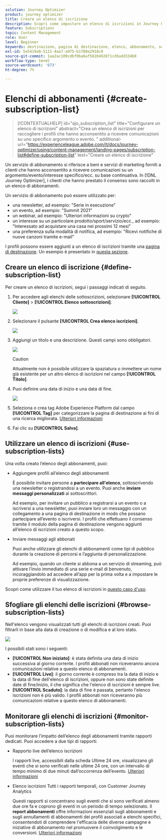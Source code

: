 ```yaml
---
solution: Journey Optimizer
product: journey optimizer
title: Creare un elenco di iscrizione
description: Scopri come impostare un elenco di iscrizioni in Journey Optimizer
feature: Subscriptions
topic: Content Management
role: User
level: Beginner
keywords: destinazione, pagina di destinazione, elenco, abbonamento, servizio
exl-id: 5e5419a0-5121-4aa7-a975-b1f08e2918c9
source-git-commit: 1aa2ac109cdbf0ba6af58204926f1cd5add334b0
workflow-type: tm+mt
source-wordcount: '673'
ht-degree: 7%

---
```


# Elenchi di abbonamenti {#create-subscription-list}

>[!CONTEXTUALHELP]
>id="ajo_subscription_list"
>title="Configurare un elenco di iscrizioni"
>abstract="Crea un elenco di iscrizioni per raccogliere i profili che hanno acconsentito a ricevere comunicazioni su uno specifico argomento o evento. "
>additional-url="https://experienceleague.adobe.com/it/docs/journey-optimizer/using/content-management/landing-pages/subscription-list#define-subscription-list" text="Creare un elenco di iscrizione"

Un servizio di abbonamento si riferisce a beni e servizi di marketing forniti a clienti che hanno acconsentito a ricevere comunicazioni su un argomento/evento/interesse specifico/ecc. su base continuativa. In [!DNL Journey Optimizer], i clienti che hanno prestato il consenso sono raccolti in un elenco di abbonamenti.

Un servizio di abbonamento può essere utilizzato per:

* una newsletter, ad esempio: &quot;Serie in esecuzione&quot;
* un evento, ad esempio: &quot;Summit 2021&quot;
* un webinar, ad esempio: &quot;Ulteriori informazioni su crypto&quot;
* un interesse su un particolare prodotto/sport/servizio/ecc., ad esempio: &quot;Interessato ad acquistare una casa nei prossimi 12 mesi&quot;
* una preferenza sulla modalità di notifica, ad esempio: &quot;Ricevi notifiche di nuove canzoni tramite e-mail&quot;

I profili possono essere aggiunti a un elenco di iscrizioni tramite una [pagina di destinazione](create-lp.md). Un esempio è presentato in [questa sezione](lp-use-cases.md#subscription-to-a-service).

## Creare un elenco di iscrizione {#define-subscription-list}

Per creare un elenco di iscrizioni, segui i passaggi indicati di seguito.

1. Per accedere agli elenchi delle sottoscrizioni, selezionare **[!UICONTROL Cliente]** > **[!UICONTROL Elenco sottoscrizioni]**.

   ![](assets/lp_subscription-lists.png)

1. Selezionare il pulsante **[!UICONTROL Crea elenco iscrizioni]**.

   ![](assets/lp_create-subscription-list.png)

1. Aggiungi un titolo e una descrizione. Questi campi sono obbligatori.

   ![](assets/lp_subscription-list-name.png)

   >[!CAUTION]
   >
   >Attualmente non è possibile utilizzare la spaziatura o immettere un nome già esistente per un altro elenco di iscrizioni nel campo **[!UICONTROL Titolo]**.

1. Puoi definire una data di inizio e una data di fine.

   ![](assets/lp_subscription-list-dates.png)

1. Seleziona o crea tag Adobe Experience Platform dal campo **[!UICONTROL Tag]** per categorizzare la pagina di destinazione ai fini di una ricerca migliorata. [Ulteriori informazioni](../start/search-filter-categorize.md#tags)

1. Fai clic su **[!UICONTROL Salva]**.

## Utilizzare un elenco di iscrizioni {#use-subscription-lists}

Una volta creato l’elenco degli abbonamenti, puoi:

* Aggiungere profili all’elenco degli abbonamenti

  È possibile invitare persone a **partecipare all&#39;elenco**, sottoscrivendo una newsletter o registrandosi a un evento. Puoi anche **inviare messaggi personalizzati** ai sottoscrittori.

  Ad esempio, per invitare un pubblico a registrarsi a un evento o a iscriversi a una newsletter, puoi inviare loro un messaggio con un collegamento a una pagina di destinazione in modo che possano partecipare all’evento o iscriversi. I profili che effettuano il consenso tramite il modulo della pagina di destinazione vengono aggiunti all’elenco di iscrizioni creato a questo scopo.

* Inviare messaggi agli abbonati

  Puoi anche utilizzare gli elenchi di abbonamenti come tipi di pubblico durante la creazione di percorsi e l’aggiunta di personalizzazione.

  Ad esempio, quando un cliente si abbona a un servizio di streaming, può attivare l’invio immediato di una serie e-mail di benvenuto, incoraggiandolo ad accedere all’app per la prima volta e a impostare le proprie preferenze di visualizzazione.

Scopri come utilizzare il tuo elenco di iscrizioni in [questo caso d&#39;uso](lp-use-cases.md#subscription-to-a-service).


## Sfogliare gli elenchi delle iscrizioni {#browse-subscription-lists}

Nell&#39;elenco vengono visualizzati tutti gli elenchi di iscrizioni creati. Puoi filtrarli in base alla data di creazione o di modifica e al loro stato.

![](assets/lp_subscription-filters.png)

I possibili stati sono i seguenti:

* **[!UICONTROL Non iniziato]**: è stata definita una data di inizio successiva al giorno corrente. I profili abbonati non riceveranno ancora comunicazioni relative a questo elenco di abbonamenti.
* **[!UICONTROL Live]**: il giorno corrente è compreso tra la data di inizio e la data di fine dell&#39;elenco di iscrizioni, oppure non sono state definite date di fine/inizio, il che significa che l&#39;elenco di iscrizioni è sempre live.
* **[!UICONTROL Scaduto]**: la data di fine è passata, pertanto l&#39;elenco iscrizioni non è più valido. I profili abbonati non riceveranno più comunicazioni relative a questo elenco di abbonamenti.


## Monitorare gli elenchi di iscrizioni {#monitor-subscription-lists}

Puoi monitorare l’impatto dell’elenco degli abbonamenti tramite rapporti dedicati. Puoi accedere a due tipi di rapporti:

* Rapporto live dell’elenco iscrizioni

  I rapporti live, accessibili dalla scheda Ultime 24 ore, visualizzano gli eventi che si sono verificati nelle ultime 24 ore, con un intervallo di tempo minimo di due minuti dall’occorrenza dell’evento. [Ulteriori informazioni](../reports/subscription-report-live.md)

* Elenco iscrizioni Tutti i rapporti temporali, con Customer Journey Analytics

  Questi rapporti si concentrano sugli eventi che si sono verificati almeno due ore fa e coprono gli eventi in un periodo di tempo selezionato. Il **report abbonamenti** offre informazioni essenziali sugli abbonamenti e sugli annullamenti di abbonamenti dei profili associati a elenchi specifici, consentendoti di comprendere l&#39;efficacia delle diverse campagne e iniziative di abbonamento nel promuovere il coinvolgimento e le conversioni. [Ulteriori informazioni](../reports/subscription-report-global-cja.md)

